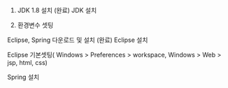 1. JDK 1.8 설치 (완료)
JDK 설치

2. 환경변수 셋팅

Eclipse, Spring 다운로드 및 설치 (완료)
Eclipse 설치

Eclipse 기본셋팅( Windows > Preferences > workspace, Windows > Web > jsp, html, css)

Spring 설치
